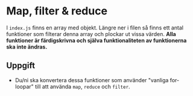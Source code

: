 # Map, filter & reduce

I `index.js` finns en array med objekt. Längre ner i filen så finns ett antal funktioner som filterar denna array och plockar ut vissa värden. **Alla funktioner är färdigskrivna och själva funktionaliteten av funktionerna ska inte ändras.**

## Uppgift

* Du/ni ska konvertera dessa funktioner som använder "vanliga for-loopar" till att använda `map`, `reduce` och `filter`.
